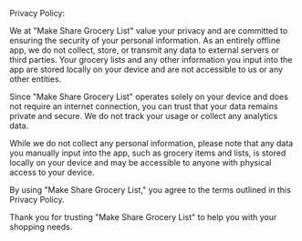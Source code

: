 Privacy Policy:

We at "Make Share Grocery List" value your privacy and are committed to ensuring the security of your personal information. As an entirely offline app, we do not collect, store, or transmit any data to external servers or third parties. Your grocery lists and any other information you input into the app are stored locally on your device and are not accessible to us or any other entities.

Since "Make Share Grocery List" operates solely on your device and does not require an internet connection, you can trust that your data remains private and secure. We do not track your usage or collect any analytics data.

While we do not collect any personal information, please note that any data you manually input into the app, such as grocery items and lists, is stored locally on your device and may be accessible to anyone with physical access to your device.

By using "Make Share Grocery List," you agree to the terms outlined in this Privacy Policy.

Thank you for trusting "Make Share Grocery List" to help you with your shopping needs.






